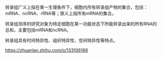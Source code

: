 转录组广义上指在某一生理条件下，细胞内所有转录组产物的集合，包括：mRNA、ncRNA、rRNA等；狭义上指所有mRNA的集合。

转录组测序的研究对象为特定细胞在某一功能状态下所能转录出来的所有RNA的总和，主要包括mRNA和ncRNA。

转录组具有时间特异性、组织特异性、空间特异性等特点。

https://zhuanlan.zhihu.com/p/133106166  
